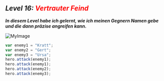 ## ***Level 16:***  <span style="color: red">***Vertrauter Feind***

***In diesem Level habe ich gelernt, wie ich meinen Gegnern Namen gebe und die dann präzise angreifen kann.***


![MyImage](Welt-1-Level-16.png)


```Javascript
var enemy1 = "Kratt";
var enemy2 = "Gert";
var enemy3 = "Ursa";
hero.attack(enemy1);
hero.attack(enemy1);
hero.attack(enemy2);
hero.attack(enemy3);
```